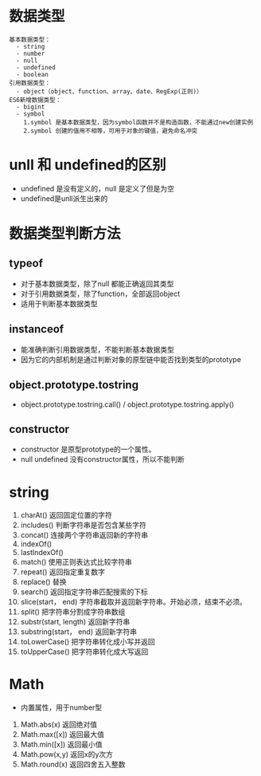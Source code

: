 # 数据类型
	基本数据类型：
	  - string
	  - number
	  - null
	  - undefined
	  - boolean
	引用数据类型：
	  - object（object、function、array、date、RegExp(正则)）
	ES6新增数据类型：
	  - bigint
	  - symbol
	  	1.symbol 是基本数据类型，因为symbol函数并不是构造函数，不能通过new创建实例
		2.symbol 创建的值用不相等，可用于对象的键值，避免命名冲突  


# unll 和 undefined的区别
  - undefined 是没有定义的，null 是定义了但是为空
  - undefined是unll派生出来的

# 数据类型判断方法
## typeof 
  - 对于基本数据类型，除了null 都能正确返回其类型
  - 对于引用数据类型，除了function，全部返回object
  - 适用于判断基本数据类型

## instanceof
  - 能准确判断引用数据类型，不能判断基本数据类型
  - 因为它的内部机制是通过判断对象的原型链中能否找到类型的prototype

## object.prototype.tostring
  - object.prototype.tostring.call() / object.prototype.tostring.apply()

## constructor
  - constructor 是原型prototype的一个属性。
  - null undefined 没有constructor属性，所以不能判断

# string
1. charAt() 返回固定位置的字符
2. includes() 判断字符串是否包含某些字符
3. concat() 连接两个字符串返回新的字符串
4. indexOf() 
5. lastIndexOf()
6. match() 使用正则表达式比较字符串
7. repeat() 返回指定重复数字
8. replace() 替换
9. search() 返回指定字符串匹配搜索的下标
10. slice(start， end) 字符串截取并返回新字符串。开始必须，结束不必须。
11. split() 把字符串分割成字符串数组
12. substr(start, length) 返回新字符串
13. substring(start， end)  返回新字符串
14. toLowerCase() 把字符串转化成小写并返回
15. toUpperCase() 把字符串转化成大写返回


# Math
 - 内置属性，用于number型
 1. Math.abs(x) 返回绝对值
 2. Math.max([x]) 返回最大值
 3. Math.min([x]) 返回最小值
 4. Math.pow(x,y) 返回x的y次方
 5. Math.round(x) 返回四舍五入整数
 
